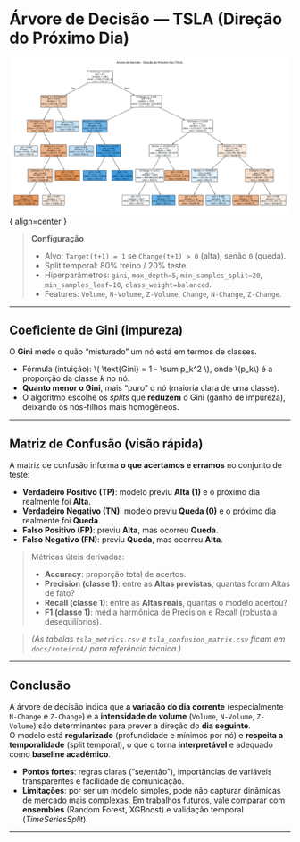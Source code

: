 # Árvore de Decisão — TSLA (Direção do Próximo Dia)

![Árvore de Decisão TSLA](./tree_tsla.png){ align=center }

> **Configuração**  
> - Alvo: `Target(t+1) = 1` se `Change(t+1) > 0` (alta), senão `0` (queda).  
> - Split temporal: 80% treino / 20% teste.  
> - Hiperparâmetros: `gini`, `max_depth=5`, `min_samples_split=20`, `min_samples_leaf=10`, `class_weight=balanced`.  
> - Features: `Volume`, `N-Volume`, `Z-Volume`, `Change`, `N-Change`, `Z-Change`.

---

## Coeficiente de Gini (impureza)
O **Gini** mede o quão “misturado” um nó está em termos de classes.  
- Fórmula (intuição): \\( \text{Gini} = 1 - \sum p_k^2 \\), onde \\(p_k\\) é a proporção da classe *k* no nó.  
- **Quanto menor o Gini**, mais “puro” o nó (maioria clara de uma classe).  
- O algoritmo escolhe os *splits* que **reduzem** o Gini (ganho de impureza), deixando os nós-filhos mais homogêneos.

---

## Matriz de Confusão (visão rápida)
A matriz de confusão informa **o que acertamos e erramos** no conjunto de teste:

- **Verdadeiro Positivo (TP)**: modelo previu **Alta (1)** e o próximo dia realmente foi **Alta**.  
- **Verdadeiro Negativo (TN)**: modelo previu **Queda (0)** e o próximo dia realmente foi **Queda**.  
- **Falso Positivo (FP)**: previu **Alta**, mas ocorreu **Queda**.  
- **Falso Negativo (FN)**: previu **Queda**, mas ocorreu **Alta**.

> Métricas úteis derivadas:
> - **Accuracy**: proporção total de acertos.  
> - **Precision (classe 1)**: entre as **Altas previstas**, quantas foram Altas de fato?  
> - **Recall (classe 1)**: entre as **Altas reais**, quantas o modelo acertou?  
> - **F1 (classe 1)**: média harmônica de Precision e Recall (robusta a desequilíbrios).

> *(As tabelas `tsla_metrics.csv` e `tsla_confusion_matrix.csv` ficam em `docs/roteiro4/` para referência técnica.)*

---

## Conclusão
A árvore de decisão indica que **a variação do dia corrente** (especialmente `N-Change` e `Z-Change`) e a **intensidade de volume** (`Volume`, `N-Volume`, `Z-Volume`) são determinantes para prever a direção do **dia seguinte**.  
O modelo está **regularizado** (profundidade e mínimos por nó) e **respeita a temporalidade** (split temporal), o que o torna **interpretável** e adequado como **baseline acadêmico**.  

- **Pontos fortes**: regras claras (“se/então”), importâncias de variáveis transparentes e facilidade de comunicação.  
- **Limitações**: por ser um modelo simples, pode não capturar dinâmicas de mercado mais complexas. Em trabalhos futuros, vale comparar com **ensembles** (Random Forest, XGBoost) e validação temporal (*TimeSeriesSplit*).

---
